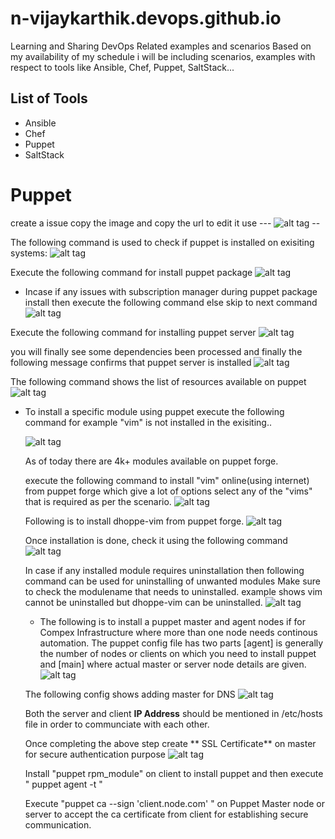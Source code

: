 # n-vijaykarthik.devops.github.io
Learning and Sharing DevOps Related examples and scenarios
Based on my availability of my schedule i will be including scenarios, examples with respect to tools like Ansible, Chef, Puppet, SaltStack...

## List of Tools
- Ansible
- Chef
- Puppet
- SaltStack

# Puppet
create a issue copy the image and copy the url to edit it
use --- ![alt tag](url/img.PNG) -- 

The following command is used to check if puppet is installed on exisiting systems:
![alt tag](https://cloud.githubusercontent.com/assets/17361962/26610493/d27de76a-4575-11e7-8fde-701bf3db82fb.PNG)

Execute the following command for install puppet package
![alt tag](https://cloud.githubusercontent.com/assets/17361962/26611122/0043f46a-457a-11e7-88e7-5d30bca3753b.PNG)

- Incase if any issues with subscription manager during puppet package install then execute the following command else skip to next command
  ![alt tag](https://cloud.githubusercontent.com/assets/17361962/26611258/0f17f2e2-457b-11e7-89bf-5db7cccd43b8.PNG)

Execute the following command for installing puppet server
![alt tag](https://cloud.githubusercontent.com/assets/17361962/26611176/6ca33a30-457a-11e7-8810-35932860b8ed.PNG)

you will finally see some dependencies been processed and finally the following message confirms that puppet server is installed
![alt tag](https://cloud.githubusercontent.com/assets/17361962/26611200/a7bdbd7a-457a-11e7-8500-dba4de551f82.PNG)

The following command shows the list of resources available on puppet
![alt tag](https://cloud.githubusercontent.com/assets/17361962/26611311/7e286cf2-457b-11e7-94ad-796f5006f7fc.PNG)

- To install a specific module using puppet execute the following command
  for example "vim" is not installed in the exisiting..
  
  ![alt tag](https://cloud.githubusercontent.com/assets/17361962/26611355/d0ed6884-457b-11e7-810a-6b7ad64fe4a1.PNG)
  
   As of today there are 4k+ modules available on puppet forge.
   
   execute the following command to install "vim" online(using internet) from puppet forge which give a lot of options
   select any of the "vims" that is required as per the scenario.
   ![alt tag](https://cloud.githubusercontent.com/assets/17361962/26611383/f5308e60-457b-11e7-8f07-273ee76dc7d1.PNG)
   
   Following is to install dhoppe-vim from puppet forge.
   ![alt tag](https://cloud.githubusercontent.com/assets/17361962/26611457/6cec90c0-457c-11e7-9edd-bc11b1e39277.PNG)
   
   Once installation is done, check it using the following command
   ![alt tag](https://cloud.githubusercontent.com/assets/17361962/26611502/b8c0d164-457c-11e7-9ec4-92b32dd6f8a7.PNG)
   
   In case if any installed module requires uninstallation then following command can be used for uninstalling of unwanted modules
   Make sure to check the modulename that needs to uninstalled. example shows vim cannot be uninstalled but dhoppe-vim can be uninstalled.
   ![alt tag](https://cloud.githubusercontent.com/assets/17361962/26611518/d965c6ae-457c-11e7-9bb9-0c9c1915463f.PNG)
   
  -  The following is to install a puppet master and agent nodes if for Compex Infrastructure where more than one node needs continous automation.
  The puppet config file has two parts [agent] is generally the number of nodes or clients on which you need to install puppet and 
  [main] where actual master or server node details are given.
  ![alt tag](https://cloud.githubusercontent.com/assets/17361962/26611710/f0c7b59a-457d-11e7-8879-bcbca401f364.PNG)
  
  The following config shows adding master for DNS
  ![alt tag](https://cloud.githubusercontent.com/assets/17361962/26611771/6964a5ee-457e-11e7-9c84-94ca8c7f88e4.PNG)
  
  Both the server and client **IP Address** should be mentioned in /etc/hosts file in order to communciate with each other.
   
   Once completing the above step create ** SSL Certificate** on master for secure authentication purpose 
   ![alt tag](https://cloud.githubusercontent.com/assets/17361962/26611856/1304014e-457f-11e7-8c57-f7c917960392.PNG)
   
   Install "puppet rpm_module" on client to install puppet and then execute " puppet agent -t " 
   
   Execute "puppet ca --sign 'client.node.com' " on Puppet Master node or server to accept the ca certificate from client for establishing secure communication.



